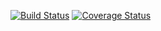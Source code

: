 [![Build Status](https://travis-ci.org/seekerk/gtest.svg?branch=master)](https://travis-ci.org/seekerk/gtest)
[![Coverage Status](https://coveralls.io/repos/github/ArsenChick/myuniproject/badge.svg?branch=master)](https://coveralls.io/github/ArsenChick/myuniproject?branch=master)